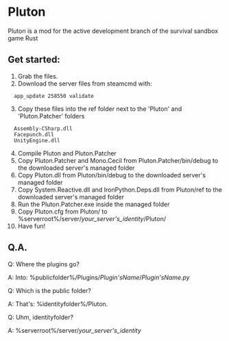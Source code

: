 Pluton
======

Pluton is a mod for the active development branch of the survival sandbox game Rust


Get started:
------------
1. Grab the files.
2. Download the server files from steamcmd with:
```
  app_update 258550 validate
```
3. Copy these files into the ref folder next to the 'Pluton' and 'Pluton.Patcher' folders
```
  Assembly-CSharp.dll
  Facepunch.dll
  UnityEngine.dll
```
4. Compile Pluton and Pluton.Patcher
5. Copy Pluton.Patcher and Mono.Cecil from Pluton.Patcher/bin/debug to the downloaded server's managed folder
6. Copy Pluton.dll from Pluton/bin/debug to the downloaded server's managed folder
7. Copy System.Reactive.dll and IronPython.Deps.dll from Pluton/ref to the downloaded server's managed folder
8. Run the Pluton.Patcher.exe inside the managed folder
9. Copy Pluton.cfg from Pluton/ to %serverroot%/server/_your_server's_identity_/Pluton/
10. Have fun!

Q.A.
----

Q: Where the plugins go?

A: Into: %publicfolder%/Plugins/_Plugin'sName_/_Plugin'sName.py_


Q: Which is the public folder?

A: That's: %identityfolder%/Pluton.


Q: Uhm, identityfolder?

A: %serverroot%/server/_your_server's_identity_

